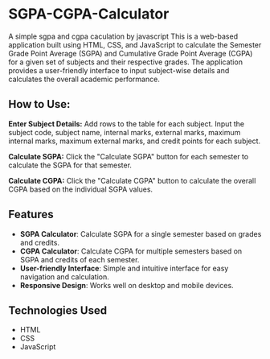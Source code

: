 # SGPA-CGPA-Calculator
A simple sgpa and cgpa caculation by javascript
This is a web-based application built using HTML, CSS, and JavaScript to calculate the Semester Grade Point Average (SGPA) and Cumulative Grade Point Average (CGPA) for a given set of subjects and their respective grades. The application provides a user-friendly interface to input subject-wise details and calculates the overall academic performance.

## How to Use:

**Enter Subject Details:**
Add rows to the table for each subject.
Input the subject code, subject name, internal marks, external marks, maximum internal marks, maximum external marks, and credit points for each subject.

**Calculate SGPA:**
Click the "Calculate SGPA" button for each semester to calculate the SGPA for that semester.

**Calculate CGPA:**
Click the "Calculate CGPA" button to calculate the overall CGPA based on the individual SGPA values.

## Features

- **SGPA Calculator**: Calculate SGPA for a single semester based on grades and credits.
- **CGPA Calculator**: Calculate CGPA for multiple semesters based on SGPA and credits of each semester.
- **User-friendly Interface**: Simple and intuitive interface for easy navigation and calculation.
- **Responsive Design**: Works well on desktop and mobile devices.

## Technologies Used

- HTML
- CSS
- JavaScript